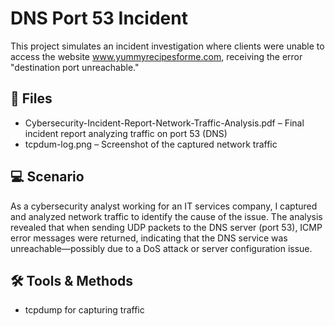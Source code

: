 # DNS Port 53 Incident

This project simulates an incident investigation where clients were unable to access the website www.yummyrecipesforme.com, receiving the error "destination port unreachable."

## 📄 Files
- Cybersecurity-Incident-Report-Network-Traffic-Analysis.pdf – Final incident report analyzing traffic on port 53 (DNS)
- tcpdum-log.png – Screenshot of the captured network traffic

## 💻 Scenario
As a cybersecurity analyst working for an IT services company, I captured and analyzed network traffic to identify the cause of the issue. The analysis revealed that when sending UDP packets to the DNS server (port 53), ICMP error messages were returned, indicating that the DNS service was unreachable—possibly due to a DoS attack or server configuration issue.

## 🛠️ Tools & Methods
- tcpdump for capturing traffic
